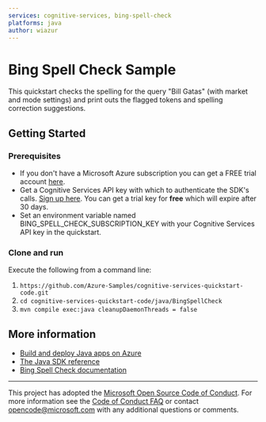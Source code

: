 ```yaml
---
services: cognitive-services, bing-spell-check
platforms: java
author: wiazur
---
```


# Bing Spell Check Sample

This quickstart checks the spelling for the query "Bill Gatas" (with market and mode settings) and print outs the flagged tokens and spelling correction suggestions.

## Getting Started

### Prerequisites
- If you don't have a Microsoft Azure subscription you can get a FREE trial account [here](http://go.microsoft.com/fwlink/?LinkId=330212).
- Get a Cognitive Services API key with which to authenticate the SDK's calls. [Sign up here](https://azure.microsoft.com/en-us/services/cognitive-services/spell-check/). You can get a trial key for **free** which will expire after 30 days.
- Set an environment variable named BING_SPELL_CHECK_SUBSCRIPTION_KEY with your Cognitive Services API key in the quickstart.

### Clone and run

Execute the following from a command line:

1. `https://github.com/Azure-Samples/cognitive-services-quickstart-code.git`
1. `cd cognitive-services-quickstart-code/java/BingSpellCheck`
1. `mvn compile exec:java cleanupDaemonThreads = false`

## More information 

- [Build and deploy Java apps on Azure](http://azure.com/java)
- [The Java SDK reference](https://docs.microsoft.com/en-us/java/api/overview/azure/cognitiveservices/client?view=azure-java-stable)
- [Bing Spell Check documentation](https://docs.microsoft.com/en-us/azure/cognitive-services/bing-spell-check/index)

---

This project has adopted the [Microsoft Open Source Code of Conduct](https://opensource.microsoft.com/codeofconduct/). For more information see the [Code of Conduct FAQ](https://opensource.microsoft.com/codeofconduct/faq/) or contact [opencode@microsoft.com](mailto:opencode@microsoft.com) with any additional questions or comments.
